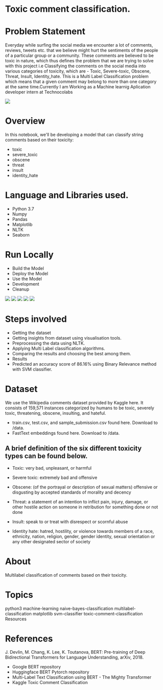# Toxic comment classification.

# Problem Statement
Everyday while surfing the social media we encounter a lot of comments, reviews, tweets etc. that we believe might hurt the sentiments of the people of a particular group or a community. These comments are believed to be toxic in nature, which thus defines the problem that we are trying to solve with this project i.e Classifying the comments on the social media into various categories of toxicity, which are - Toxic, Severe-toxic, Obscene, Threat, Insult, Identity_hate. This is a Multi Label Classification problem which means that a given comment may belong to more than one category at the same time.Currently I am  Working as a Machine learnig Aplication developer intern at Technocolabs

![](/static/image/TCC.jpg)

# Overview
In this notebook, we'll be developing a model that can classify string comments based on their toxicity:

* toxic
* severe_toxic
* obscene
* threat
* insult
* identity_hate

#  Language and Libraries used.

* Python 3.7
* Numpy
* Pandas
* Matplotlib
* NLTK
* Seaborn

# Run Locally
* Build the Model
* Deploy the Model
* Use the Model
* Development
* Cleanup

![](static/image/first.png)
![](static/image/second.png)
![](static/image/third.png)
![](static/image/fourth.png)
![](static/image/fifth.png)

# Steps involved

* Getting the dataset
* Getting insights from dataset using visualisation tools.
* Preprocessing the data using NLTK.
* Applying Multi Label classification algorithms.
* Comparing the results and choosing the best among them.
* Results
* Predicted an accuracy score of 86.16% using Binary Relevance method with SVM classifier.

# Dataset
We use the Wikipedia comments dataset provided by Kaggle here. It consists of 159,571 instances categorized by humans to be toxic, severely toxic, threatening, obscene, insulting, and hateful.
* train.csv, test.csv, and sample_submission.csv found here. Download to /data.
* FastText embeddings found here. Download to /data.

## A brief definition of the six different toxicity types can be found below.
* Toxic: very bad, unpleasant, or harmful

* Severe toxic: extremely bad and offensive

* Obscene: (of the portrayal or description of sexual matters) offensive or disgusting by accepted standards of morality and decency

* Threat: a statement of an intention to inflict pain, injury, damage, or other hostile action on someone in retribution for something done or not done

* Insult: speak to or treat with disrespect or scornful abuse

* Identity hate: hatred, hostility, or violence towards members of a race, ethnicity, nation, religion, gender, gender identity, sexual orientation or any other designated sector of society

# About

Multilabel classification of comments based on their toxicity.

# Topics
python3 machine-learning naive-bayes-classification multilabel-classification matplotlib svm-classifier toxic-comment-classification
Resources

# References

J. Devlin, M. Chang, K. Lee, K. Toutanova, BERT: Pre-training of Deep Bidirectional Transformers for Language Understanding, arXiv, 2018.
* Google BERT repository
* Huggingface BERT Pytorch repository
* Multi-Label Text Classification using BERT - The Mighty Transformer
* Kaggle Toxic Comment Classification
